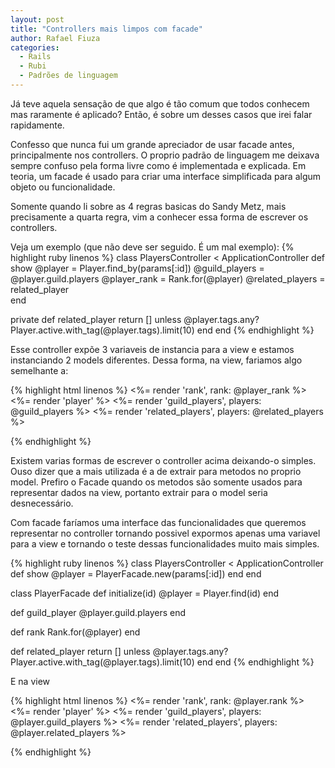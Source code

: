 ```yaml
---
layout: post
title: "Controllers mais limpos com facade"
author: Rafael Fiuza
categories:
  - Rails
  - Rubi
  - Padrões de linguagem
---
```



Já teve aquela sensação de que algo é tão comum que todos conhecem mas raramente é aplicado? Então, é sobre um desses casos que irei falar rapidamente.

<!--more-->
Confesso que nunca fui um grande apreciador de usar facade antes, principalmente nos controllers. O proprio padrão de linguagem me deixava sempre confuso pela forma livre como é implementada e explicada. Em teoria, um facade é usado para criar uma interface simplificada para algum objeto ou funcionalidade.

Somente quando li sobre as 4 regras basicas do Sandy Metz, mais precisamente a quarta regra, vim a conhecer essa forma de escrever os controllers. 

Veja um exemplo (que não deve ser seguido. É um mal exemplo):
{% highlight ruby linenos %}
class PlayersController < ApplicationController
  def show
    @player = Player.find_by(params[:id])
    @guild_players = @player.guild.players
    @player_rank = Rank.for(@player)
    @related_players = related_player    
  end

  private
  def related_player
    return [] unless @player.tags.any?
    Player.active.with_tag(@player.tags).limit(10)
  end
end
{% endhighlight %}

Esse controller expõe 3 variaveis de instancia para a view e estamos instanciando 2 models diferentes. Dessa forma, na view, fariamos algo semelhante a:

{% highlight html linenos %}
<%= render 'rank', rank: @player_rank %>
<%= render 'player' %>
<%= render 'guild_players', players: @guild_players %>
<%= render 'related_players', players: @related_players %>

{% endhighlight %}

Existem varias formas de escrever o controller acima deixando-o simples. Ouso dizer que a mais utilizada é a de extrair para metodos no proprio model. Prefiro o Facade quando os metodos são somente usados para representar dados na view, portanto extrair para o model seria desnecessário.

Com facade faríamos uma interface das funcionalidades que queremos representar no controller tornando possivel expormos apenas uma variavel para a view e tornando o teste dessas funcionalidades muito mais simples.

{% highlight ruby linenos %}
class PlayersController < ApplicationController
  def show
    @player = PlayerFacade.new(params[:id])
  end
end

class PlayerFacade
  def initialize(id)
    @player = Player.find(id)
  end

  def guild_player
    @player.guild.players
  end

  def rank
    Rank.for(@player)
  end

  def related_player
    return [] unless @player.tags.any?
    Player.active.with_tag(@player.tags).limit(10)
  end
end
{% endhighlight %}

E na view

{% highlight html linenos %}
<%= render 'rank', rank: @player.rank %>
<%= render 'player' %>
<%= render 'guild_players', players: @player.guild_players %>
<%= render 'related_players', players: @player.related_players %>

{% endhighlight %}